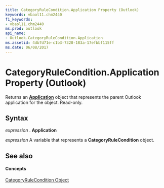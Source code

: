```yaml
---
title: CategoryRuleCondition.Application Property (Outlook)
keywords: vbaol11.chm2440
f1_keywords:
- vbaol11.chm2440
ms.prod: outlook
api_name:
- Outlook.CategoryRuleCondition.Application
ms.assetid: 4db7d71e-c1b3-7320-183a-17efbbf115ff
ms.date: 06/08/2017
---
```



# CategoryRuleCondition.Application Property (Outlook)

Returns an **[Application](application-object-outlook.md)** object that represents the parent Outlook application for the object. Read-only.


## Syntax

 _expression_ . **Application**

 _expression_ A variable that represents a **CategoryRuleCondition** object.


## See also


#### Concepts


[CategoryRuleCondition Object](categoryrulecondition-object-outlook.md)

